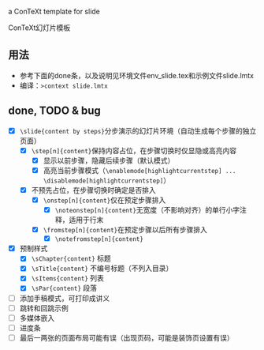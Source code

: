 a ConTeXt template for slide

ConTeXt幻灯片模板

## 用法

* 参考下面的done条，以及说明见环境文件env_slide.tex和示例文件slide.lmtx
* 编译：`>context slide.lmtx`

## done, TODO & bug 

* [x] `\slide{content by steps}`分步演示的幻灯片环境（自动生成每个步骤的独立页面）
  * [x] `\step[n]{content}`保持内容占位，在步骤切换时仅显隐或高亮内容
    * [x] 显示以前步骤，隐藏后续步骤（默认模式）
    * [x] 高亮当前步骤模式（`\enablemode[highlightcurrentstep] ... \disablemode[highlightcurrentstep]`）
  * [x] 不预先占位，在步骤切换时确定是否排入
    * [x] `\onstep[n]{content}`仅在预定步骤排入
      * [x] `\noteonstep[n]{content}`无宽度（不影响对齐）的单行小字注释，适用于行末
    * [x] `\fromstep[n]{content}`在预定步骤以后所有步骤排入
      * [x] `\notefromstep[n]{content}`
* [x] 预制样式
  * [x] `\sChapter{content}` 标题
  * [x] `\sTitle{content}` 不编号标题（不列入目录）
  * [x] `\sItems{content}` 列表
  * [x] `\sPar{content}` 段落
* [ ] 添加手稿模式，可打印成讲义
* [ ] 跳转和回跳示例
* [ ] 多媒体嵌入
* [ ] 进度条
* [ ] 最后一两张的页面布局可能有误（出现页码，可能是装饰页设置有误）
